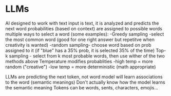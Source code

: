 # LLMs
AI designed to work with text
input is text, it is analyzed and predicts the next word
probabilities (based on context) are assigned to possible words
multiple ways to select a word (some examples):
-Greedy sampling -select the most common word (good for one right answer but repetitve when creativity is wanted)
-random sampling- choose word based on prob assigned to it (if "blue" has a 35% prob, it is selected 35% of the time)
Top-k sampling - select from k most probable words, then use wither of the two methods above
Temperature modifies probablities
-high temp = more random ("creative")
-low temp = more deterministic (math appropriate)

LLMs are predicting the next token, not word
model will learn associations to the word (semantic meanings)
Don't actually know how the model learns the semantic meaning
Tokens can be words, sents, characters, emojis...